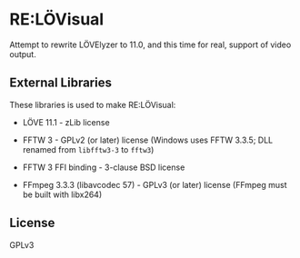 RE:LÖVisual
===========

Attempt to rewrite LÖVElyzer to 11.0, and this time for real, support of video output.

External Libraries
------------------

These libraries is used to make RE:LÖVisual:

* LÖVE 11.1 - zLib license

* FFTW 3 - GPLv2 (or later) license (Windows uses FFTW 3.3.5; DLL renamed from `libfftw3-3` to `fftw3`)

* FFTW 3 FFI binding - 3-clause BSD license

* FFmpeg 3.3.3 (libavcodec 57) - GPLv3 (or later) license (FFmpeg must be built with libx264)

License
-------

GPLv3
